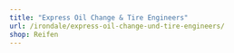 ```yaml
---
title: "Express Oil Change & Tire Engineers"
url: /irondale/express-oil-change-und-tire-engineers/
shop: Reifen
---
```

